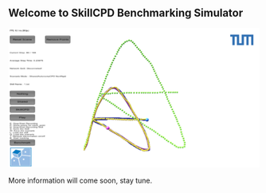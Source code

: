 ## Welcome to SkillCPD Benchmarking Simulator

![Alt text](sample2.png?raw=true "Title")

More information will come soon, stay tune.
